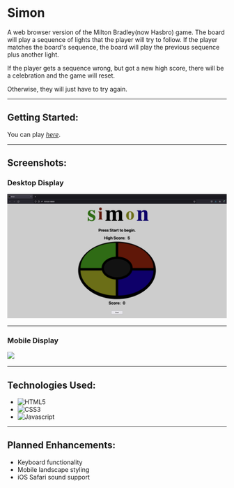 
# Simon

A web browser version of the Milton Bradley(now Hasbro) game.  The board will play a sequence of lights that the player will try to follow.  If the player matches the board's sequence, the board will play the previous sequence plus another light.

If the player gets a sequence wrong, but got a new high score, there will be a celebration and the game will reset.

Otherwise, they will just have to try again.  

---

## Getting Started:

You can play <a href="https://awatersny.github.io/simon/" target="_blank">*here*</a>.

---
## Screenshots:

### Desktop Display
![Desktop Display](./screenshots/Desktop_Display.png)

---

### Mobile Display
<image src="./screenshots/Mobile-Display.jpg" width = "200"/>

---

## Technologies Used:

- ![HTML5](https://img.shields.io/badge/-HTML5-red)
- ![CSS3](https://img.shields.io/badge/-CSS3-blue)
- ![Javascript](https://img.shields.io/badge/JS-Javascript-yellow)
---
## Planned Enhancements:

- Keyboard functionality
- Mobile landscape styling
- iOS Safari sound support
